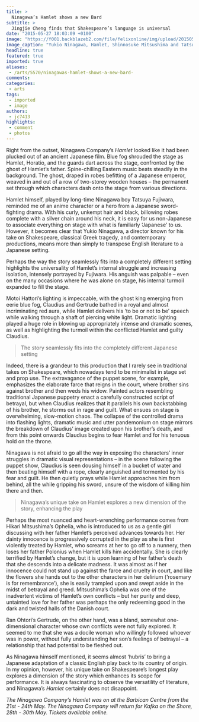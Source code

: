 ```yaml
---
title: >
  Ninagawa’s Hamlet shows a new Bard
subtitle: >
  Jingjie Cheng finds that Shakespeare’s language is universal
date: "2015-05-27 18:03:09 +0100"
image: "https://f001.backblazeb2.com/file/felixonline/img/upload/201505271901-ps3110-03.jpg"
image_caption: "Yukio Ninagawa, Hamlet, Shinnosuke Mitsushima and Tatsuya Fujiwara "
headline: true
featured: true
imported: true
aliases:
 - /arts/5570/ninagawas-hamlet-shows-a-new-bard-
comments:
categories:
 - arts
tags:
 - imported
 - image
authors:
 - jc7413
highlights:
 - comment
 - photos
---
```


Right from the outset, Ninagawa Company’s _Hamlet_ looked like it had been plucked out of an ancient Japanese film. Blue fog shrouded the stage as Hamlet, Horatio, and the guards dart across the stage, confronted by the ghost of Hamlet’s father. Spine-chilling Eastern music beats steadily in the background. The ghost, draped in robes befitting of a Japanese emperor, weaved in and out of a row of two-storey wooden houses – the permanent set through which characters dash onto the stage from various directions.

Hamlet himself, played by long-time Ninagawa boy Tatsuya Fujiwara, reminded me of an anime character or a hero from a Japanese sword-fighting drama. With his curly, unkempt hair and black, billowing robes complete with a silver chain around his neck, it is easy for us non-Japanese to associate everything on stage with what is familiarly ‘Japanese’ to us. However, it becomes clear that Yukio Ninagawa, a director known for his take on Shakespeare, classical Greek tragedy, and contemporary productions, means more than simply to transpose English literature to a Japanese setting.

Perhaps the way the story seamlessly fits into a completely different setting highlights the universality of Hamlet’s internal struggle and increasing isolation, intensely portrayed by Fujiwara. His anguish was palpable – even on the many occasions where he was alone on stage, his internal turmoil expanded to fill the stage.

Motoi Hattori’s lighting is impeccable, with the ghost king emerging from eerie blue fog, Claudius and Gertrude bathed in a royal and almost incriminating red aura, while Hamlet delivers his ‘to be or not to be’ speech while walking through a shaft of piercing white light. Dramatic lighting played a huge role in blowing up appropriately intense and dramatic scenes, as well as highlighting the turmoil within the conflicted Hamlet and guilty Claudius.

> The story seamlessly fits into the completely different Japanese setting

Indeed, there is a grandeur to this production that I rarely see in traditional takes on Shakespeare, which nowadays tend to be minimalist in stage set and prop use. The extravagance of the puppet scene, for example, emphasizes the elaborate farce that reigns in the court, where brother sins against brother and then weds his widow. Painted actors resembling traditional Japanese puppetry enact a carefully constructed script of betrayal, but when Claudius realizes that it parallels his own backstabbing of his brother, he storms out in rage and guilt. What ensues on stage is overwhelming, slow-motion chaos. The collapse of the controlled drama into flashing lights, dramatic music and utter pandemonium on stage mirrors the breakdown of Claudius’ image created upon his brother’s death, and from this point onwards Claudius begins to fear Hamlet and for his tenuous hold on the throne.

Ninagawa is not afraid to go all the way in exposing the characters’ inner struggles in dramatic visual representations – in the scene following the puppet show, Claudius is seen dousing himself in a bucket of water and then beating himself with a rope, clearly anguished and tormented by his fear and guilt. He then quietly prays while Hamlet approaches him from behind, all the while gripping his sword, unsure of the wisdom of killing him there and then.

> Ninagawa’s unique take on Hamlet explores a new dimension of the story, enhancing the play

Perhaps the most nuanced and heart-wrenching performance comes from Hikari Mitsushima’s Ophelia, who is introduced to us as a gentle girl discussing with her father Hamlet’s perceived advances towards her. Her dainty innocence is progressively corrupted in the play as she is first violently treated by Hamlet, who screams at her to go off to a nunnery, then loses her father Polonius when Hamlet kills him accidentally. She is clearly terrified by Hamlet’s change, but it is upon learning of her father’s death that she descends into a delicate madness. It was almost as if her innocence could not stand up against the farce and cruelty in court, and like the flowers she hands out to the other characters in her delirium (‘rosemary is for remembrance’), she is easily trampled upon and swept aside in the midst of betrayal and greed. Mitsushima’s Ophelia was one of the inadvertent victims of Hamlet’s own conflicts – but her purity and deep, untainted love for her father was perhaps the only redeeming good in the dark and twisted halls of the Danish court.

Ran Ohtori’s Gertrude, on the other hand, was a bland, somewhat one-dimensional character whose own conflicts were not fully explored. It seemed to me that she was a docile woman who willingly followed whoever was in power, without fully understanding her son’s feelings of betrayal – a relationship that had potential to be fleshed out.

As Ninagawa himself mentioned, it seems almost ‘hubris’ to bring a Japanese adaptation of a classic English play back to its country of origin. In my opinion, however, his unique take on Shakespeare’s longest play explores a dimension of the story which enhances its scope for performance. It is always fascinating to observe the versatility of literature, and Ninagawa’s _Hamlet_ certainly does not disappoint.

_The Ninagawa Company’s Hamlet was on at the Barbican Centre from the 21st - 24th May. The Ninagawa Company will return for Kafka on the Shore, 28th - 30th May. Tickets available online._
